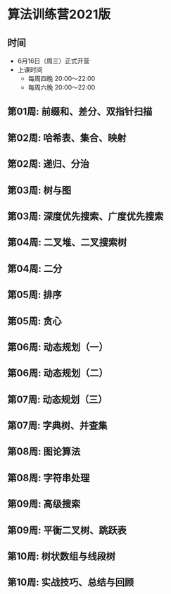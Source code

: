 # 算法训练营2021版

## 时间
- 6月16日（周三）正式开营
- 上课时间
   - 每周四晚 20:00～22:00
   - 每周六晚 20:00～22:00

## 第01周: 前缀和、差分、双指针扫描
## 第02周: 哈希表、集合、映射
## 第02周: 递归、分治
## 第03周: 树与图
## 第03周: 深度优先搜索、广度优先搜索
## 第04周: 二叉堆、二叉搜索树
## 第04周: 二分
## 第05周: 排序
## 第05周: 贪心
## 第06周: 动态规划（一）
## 第06周: 动态规划（二）
## 第07周: 动态规划（三）
## 第07周: 字典树、并查集
## 第08周: 图论算法
## 第08周: 字符串处理
## 第09周: 高级搜索
## 第09周: 平衡二叉树、跳跃表
## 第10周: 树状数组与线段树
## 第10周: 实战技巧、总结与回顾 


